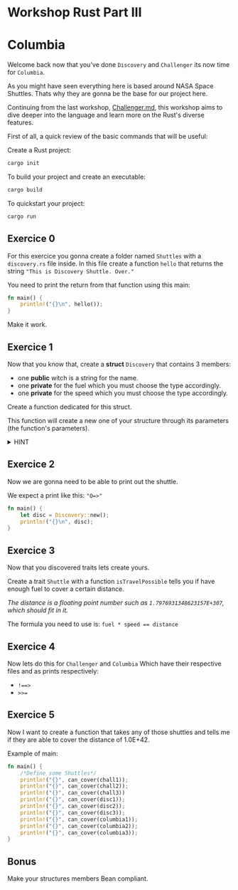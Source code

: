 # Workshop Rust Part III

# Columbia

Welcome back now that you've done `Discovery` and `Challenger` its now time for `Columbia`.

As you might have seen everything here is based around NASA Space Shuttles.
Thats why they are gonna be the base for our project here.

Continuing from the last workshop, [Challenger.md](https://github.com/MartinFillon/Workshop-rust/blob/main/Challenger.md), this workshop aims to dive deeper into the language and learn more on the Rust's diverse features.

First of all, a quick review of the basic commands that will be useful:

Create a Rust project:
```sh
cargo init
```

To build your project and create an executable:
```sh
cargo build
```

To quickstart your project:
```sh
cargo run
```

## Exercice 0

For this exercice you gonna create a folder named `Shuttles` with a `discovery.rs` file inside.
In this file create a function `hello` that returns the string `"This is Discovery Shuttle. Over."`

You need to print the return from that function using this main:

```rust
fn main() {
    println!("{}\n", hello());
}
```

Make it work.

## Exercice 1

Now that you know that, create a **struct** `Discovery` that contains 3 members:
- one **public** witch is a string for the name.
- one **private** for the fuel which you must choose the type accordingly.
- one **private** for the speed which you must choose the type accordingly.

Create a function dedicated for this struct.

This function will create a new one of your structure through its parameters (the function's parameters).

<details>
  <summary> HINT </summary>

  Look at `impl`
</details>

## Exercice 2

Now we are gonna need to be able to print out the shuttle.

We expect a print like this: `"O=>"`

```rust
fn main() {
    let disc = Discovery::new();
    println!("{}\n", disc);
}
```

## Exercice 3

Now that you discovered traits lets create yours.

Create a trait `Shuttle` with a function `isTravelPossible` tells you if have enough fuel to cover a certain distance.

*The distance is a floating point number such as `1.7976931348623157E+307`, which should fit in it.*

The formula you need to use is: `fuel * speed == distance`

## Exercice 4

Now lets do this for `Challenger` and `Columbia`
Which have their respective files and as prints respectively:

- `!==>`
- `>>=`

## Exercice 5

Now I want to create a function that takes any of those shuttles and tells me if they are able to cover the distance of 1.0E+42.

Example of main:

```rust
fn main() {
    /*Define some Shuttles*/
    println!("{}", can_cover(chall1));
    println!("{}", can_cover(chall2));
    println!("{}", can_cover(chall3))
    println!("{}", can_cover(disc1));
    println!("{}", can_cover(disc2));
    println!("{}", can_cover(disc3));
    println!("{}", can_cover(columbia1));
    println!("{}", can_cover(columbia2));
    println!("{}", can_cover(columbia3));
}
```

## Bonus

Make your structures members Bean compliant.
